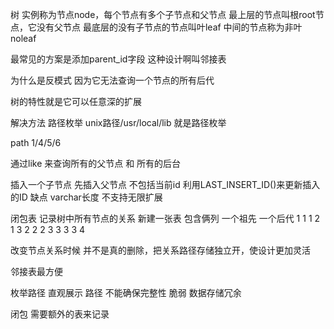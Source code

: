 树
实例称为节点node，每个节点有多个子节点和父节点
最上层的节点叫根root节点，它没有父节点
最底层的没有子节点的节点叫叶leaf
中间的节点称为非叶noleaf

最常见的方案是添加parent_id字段
这种设计啊叫邻接表

为什么是反模式 因为它无法查询一个节点的所有后代

树的特性就是它可以任意深的扩展

解决方法
路径枚举
unix路径/usr/local/lib 就是路径枚举

path 1/4/5/6

通过like 来查询所有的父节点 和 所有的后台

插入一个子节点 先插入父节点 不包括当前id 利用LAST_INSERT_ID()来更新插入的ID
缺点 varchar长度 不支持无限扩展

闭包表
记录树中所有节点的关系
新建一张表 包含俩列 一个祖先 一个后代
1 1
1 2
1 3
2 2
2 3
3 3
3 4

改变节点关系时候 并不是真的删除，把关系路径存储独立开，使设计更加灵活

邻接表最方便 

枚举路径 直观展示 路径 不能确保完整性 脆弱 数据存储冗余

闭包 需要额外的表来记录


